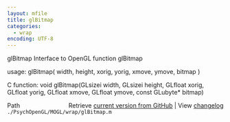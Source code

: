 ```yaml
---
layout: mfile
title: glBitmap
categories:
  - wrap
encoding: UTF-8
---
```


glBitmap  Interface to OpenGL function glBitmap

usage:  glBitmap\( width, height, xorig, yorig, xmove, ymove, bitmap \)

C function:  void glBitmap\(GLsizei width, GLsizei height, GLfloat xorig, GLfloat yorig, GLfloat xmove, GLfloat ymove, const GLubyte\* bitmap\)


<div class="code_header" style="text-align:right;">
  <span style="float:left;">Path&nbsp;&nbsp;</span> <span class="counter">Retrieve <a href=
  "https://raw.github.com/Psychtoolbox-3/Psychtoolbox-3/beta/./PsychOpenGL/MOGL/wrap/glBitmap.m">current version from GitHub</a> | View <a href=
  "https://github.com/Psychtoolbox-3/Psychtoolbox-3/commits/beta/./PsychOpenGL/MOGL/wrap/glBitmap.m">changelog</a></span>
</div>
<div class="code">
  <code>./PsychOpenGL/MOGL/wrap/glBitmap.m</code>
</div>

